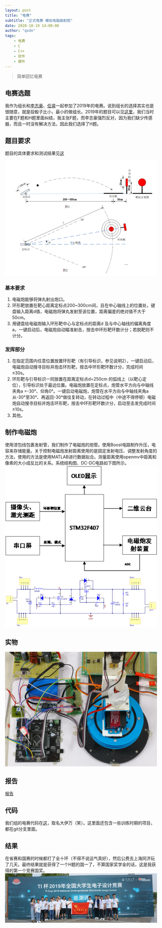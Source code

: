 ```yaml
---
layout: post
title: "电赛"
subtitle: "正式电赛 模拟电磁曲射炮"
date: 2020-10-19 14:00:00
author: "qxdn"
tags: 
    - 电赛
    - C
    - C++
    - 软件
    - 硬件
---
```


> 简单回忆电赛

## 电赛选题
我作为组长和[李志豪](https://github.com/while0l1)、[任睿](https://github.com/renruiwhut)一起参加了2019年的电赛。说到组长的选择其实也是很随意，就是投骰子比小，最小的做组长。2019年的题目可以见[这里](https://www.nuedc-training.com.cn/index/news/details/new_id/154.html)，我们当时主要在F题和H题里面纠结，我主张F题，而李志豪强烈反对，因为我们缺少传感器，而且一时没有解决方法，因此我们选择了H题。

<!--more-->

## 题目要求
题目的具体要求和测试结果见[这](https://www.nuedc-training.com.cn/index/news/details/new_id/153)

![参考图片](/images/electronicDesignContest/problem.png)

### 基本要求
  1. 电磁炮能够将弹丸射出炮口。
  2. 环形靶放置在靶心距离定标点200~300cm间，且在中心轴线上的位置处，键盘输入距离d值，电磁炮将弹丸发射至该位置，距离偏差的绝对值不大于50cm。
  3. 用键盘给电磁炮输入环形靶中心与定标点的距离d 及与中心轴线的偏离角度a，一键启动后，电磁炮自动瞄准射击，按击中环形靶环数计分；若脱靶则不计分。

### 发挥部分
  1. 在指定范围内任意位置放置环形靶（有引导标识，参见说明2），一键启动后，电磁炮自动搜寻目标并炮击环形靶，按击中环形靶环数计分，完成时间≤30s。
  2. 环形靶与引导标识一同放置在距离定标点d=250cm 的弧线上（以靶心定位），引导标识处于最远位置。电磁炮放置在定标点，炮管水平方向与中轴线夹角a =-30°、仰角0°。一键启动电磁炮，炮管在水平方向与中轴线夹角a从-30°至30°、再返回-30°做往复转动，在转动过程中（中途不得停顿）电磁炮自动搜寻目标并炮击环形靶，按击中环形靶环数计分，启动至击发完成时间≤10s。
  3. 其他。


## 制作电磁炮
使用漆包线包裹发射管，我们制作了电磁炮的炮管。使用Boost电路制作升压，电容来存储能量。关于控制电磁炮发射距离使用的是固定发射电压、调整发射角度的方法，使用的方法是使用MATLAB进行数据拟合。测量距离使用openmv中距离和像素的大小成反比的关系。系统结构图、DC-DC电路如下图所示。
![系统结构图](/images/electronicDesignContest/structure.png)
![DC-DC](/images/electronicDesignContest/DC-DC.png)

## 实物
![railgun](/images/electronicDesignContest/railgun.jpg)

## 报告
[报告](/resources/railgunReport.docx)

## 代码
我们组的电赛代码在[这](https://github.com/qxdn/BIg-Ivan)，取名大伊万（笑）。这里面还包含一些训练时期的项目，都在git分支里面。

## 结果
在省赛和国赛的时候都打了全十环（不得不说运气真好），然后公费去上海同济玩了几天。最终结果就是获得了一个H题的国一了，不算国家奖学金的话，这是我获得的第一个竞赛国奖。
![同济现场](/images/electronicDesignContest/edc.jpg)